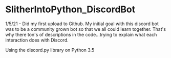 # SlitherIntoPython_DiscordBot

1/5/21 - Did my first upload to Github. My initial goal with this discord bot was to be a community grown bot so that we all could learn together.
That's why there ton's of descriptions in the code...trying to explain what each interaction does with Discord.

Using the discord.py library on Python 3.5
